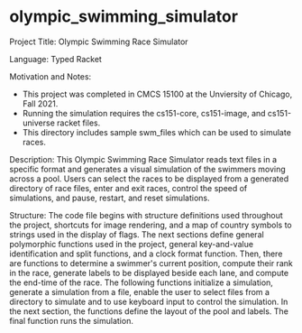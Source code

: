 # olympic_swimming_simulator

Project Title: Olympic Swimming Race Simulator

Language:      Typed Racket

Motivation and Notes:
  - This project was completed in CMCS 15100 at the Unviersity of Chicago, Fall 2021.    
  - Running the simulation requires the cs151-core, cs151-image, and cs151-universe racket files. 
  - This directory includes sample swm_files which can be used to simulate races.

Description:
  This Olympic Swimming Race Simulator reads text files in a specific format and generates a visual simulation of the
  swimmers moving across a pool. Users can select the races to be displayed from a generated directory of race files,
  enter and exit races, control the speed of simulations, and pause, restart, and reset simulations.

Structure:
  The code file begins with structure definitions used throughout the project, shortcuts for image rendering, and
  a map of country symbols to strings used in the display of flags. The next sections define general polymorphic 
  functions used in the project, general key-and-value identification and split functions, and a clock format function.
  Then, there are functions to determine a swimmer's current position, compute their rank in the race, generate labels
  to be displayed beside each lane, and compute the end-time of the race. The following functions initialize a simulation,
  generate a simulation from a file, enable the user to select files from a directory to simulate and to use keyboard 
  input to control the simulation. In the next section, the functions define the layout of the pool and labels. The final 
  function runs the simulation.
